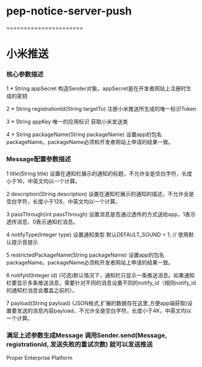 pep-notice-server-push
======================



======================
# 小米推送

### 核心参数描述  

1 * String appSecret	构造Sender对象。appSecret是在开发者网站上注册时生成的密钥 

2 * String registrationId(String targetTo)  注册小米推送所生成的唯一标识Token

3 * String appKey   唯一的应用标识 获取小米发送类

4 * String packageName(String packageName)	设置app的包名packageName。packageName必须和开发者网站上申请的结果一致。

### Message配置参数描述

1 title(String title)	设置在通知栏展示的通知的标题，不允许全是空白字符，长度小于16，中英文均以一个计算。

2 description(String description)	设置在通知栏展示的通知的描述，不允许全是空白字符，长度小于128，中英文均以一个计算。

3 passThrough(int passThrough)	设置消息是否通过透传的方式送给app，1表示透传消息，0表示通知栏消息。

4 notifyType(Integer type)  设置通知类型 默认DEFAULT_SOUND  = 1;   // 使用默认提示音提示

5 restrictedPackageName(String packageName)	设置app的包名packageName。packageName必须和开发者网站上申请的结果一致。

6 notifyId(Integer id)	(可选)默认情况下，通知栏只显示一条推送消息。如果通知栏要显示多条推送消息，需要针对不同的消息设置不同的notify_id（相同notify_id的通知栏消息会覆盖之前的）。

7 payload(String payload)	(JSON格式,扩展的数据存在这里,方便app端获取)设置要发送的消息内容payload，不允许全是空白字符，长度小于4K，中英文均以一个计算。

### 满足上述参数生成Message 调用Sender.send(Message, registrationId, 发送失败的重试次数) 就可以发送推送
Proper Enterprise Platform
